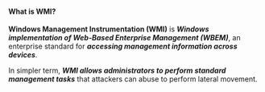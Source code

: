 #### What is WMI?
**Windows Management Instrumentation (WMI)** is ***Windows implementation of Web-Based Enterprise Management (WBEM)***, an enterprise standard for ***accessing management information across devices***.

In simpler term, ***WMI allows administrators to perform standard management tasks*** that attackers can abuse to perform lateral movement.